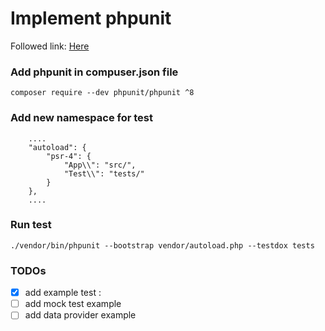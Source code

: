 # Implement phpunit 

Followed link: [Here](https://phpunit.de/getting-started/phpunit-8.html)

### Add phpunit in compuser.json file 
`composer require --dev phpunit/phpunit ^8`

### Add new namespace for test 

```
    ....
    "autoload": {
        "psr-4": {
            "App\\": "src/",
            "Test\\": "tests/"
        }
    },
    .... 
``` 
### Run test 
`./vendor/bin/phpunit --bootstrap vendor/autoload.php --testdox tests`

### TODOs 
- [X] add example test : 
- [ ] add mock test example    
- [ ] add data provider example     